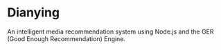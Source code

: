 # Dianying
An intelligent media recommendation system using Node.js and the GER (Good Enough Recommendation) Engine.
